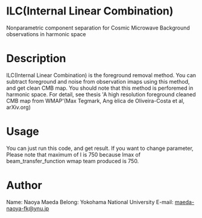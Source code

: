 # ILC(Internal Linear Combination)

Nonparametric component separation for Cosmic Microwave Background observations in harmonic space


# Description

ILC(Internal Linear Combination) is the foreground removal method.
You can subtract foreground and noise from observation imaps using this method, and get clean CMB map.
You should note that this method is perforemed in harmonic space. For detail, see thesis 'A high resolution foreground cleaned CMB map from WMAP'(Max Tegmark, Ang ́elica de Oliveira-Costa et al, arXiv.org)

# Usage

You can just run this code, and get result.
If you want to change parameter, Please note that maximum of l is 750 because lmax of beam_transfer_function wmap team produced is 750.

# Author

Name: Naoya Maeda
Belong: Yokohama National University
E-mail: maeda-naoya-fk@ynu.jp
